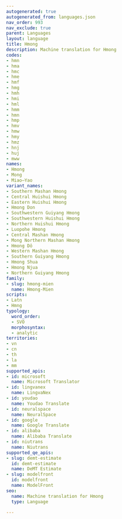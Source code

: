 ```yaml
---
autogenerated: true
autogenerated_from: languages.json
nav_order: 993
nav_exclude: true
parent: Languages
layout: language
title: Hmong
description: Machine translation for Hmong
codes:
- hmn
- hma
- hmc
- hme
- hmf
- hmg
- hmh
- hmi
- hml
- hmm
- hmn
- hmp
- hmv
- hmw
- hmy
- hmz
- hnj
- huj
- mww
names:
- Hmong
- Mong
- Miao–Yao
variant_names:
- Southern Mashan Hmong
- Central Huishui Hmong
- Eastern Huishui Hmong
- Hmong Don
- Southwestern Guiyang Hmong
- Southwestern Huishui Hmong
- Northern Huishui Hmong
- Luopohe Hmong
- Central Mashan Hmong
- Mong Northern Mashan Hmong
- Hmong Dô
- Western Mashan Hmong
- Southern Guiyang Hmong
- Hmong Shua
- Hmong Njua
- Northern Guiyang Hmong
family:
- slug: hmong-mien
  name: Hmong-Mien
scripts:
- Latn
- Hmng
typology:
  word_order:
  - SVO
  morphosyntax:
  - analytic
territories:
- vn
- cn
- th
- la
- mm
supported_apis:
- id: microsoft
  name: Microsoft Translator
- id: lingvanex
  name: LingvaNex
- id: youdao
  name: Youdao Translate
- id: neuralspace
  name: NeuralSpace
- id: google
  name: Google Translate
- id: alibaba
  name: Alibaba Translate
- id: niutrans
  name: Niutrans
supported_qe_apis:
- slug: demt-estimate
  id: demt-estimate
  name: DeMT Estimate
- slug: modelfront
  id: modelfront
  name: ModelFront
seo:
  name: Machine translation for Hmong
  type: Language

---
```


